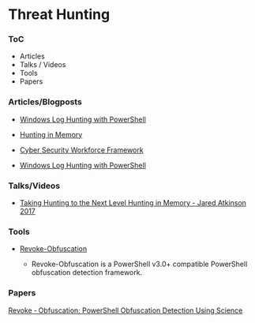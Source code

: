 # Threat Hunting

### ToC

* Articles
* Talks / Videos
* Tools
* Papers

### Articles/Blogposts

* [Windows Log Hunting with PowerShell](http://909research.com/windows-log-hunting-with-powershell/)

* [Hunting in Memory](https://www.endgame.com/blog/technical-blog/hunting-memory)

* [Cyber Security Workforce Framework](https://niccs.us-cert.gov/workforce-development/cyber-security-workforce-framework)

* [Windows Log Hunting with PowerShell](http://909research.com/windows-log-hunting-with-powershell/)

### Talks/Videos

* [Taking Hunting to the Next Level Hunting in Memory - Jared Atkinson 2017](https://www.youtube.com/watch?v=3RUMShnJq_I)

### Tools

* [Revoke-Obfuscation](https://github.com/danielbohannon/Revoke-Obfuscation)

  * Revoke-Obfuscation is a PowerShell v3.0+ compatible PowerShell obfuscation
    detection framework.

### Papers

[Revoke ‐ Obfuscation: PowerShell Obfuscation Detection Using Science](https://www.fireeye.com/content/dam/fireeye-www/blog/pdfs/revoke-obfuscation-report.pdf)
